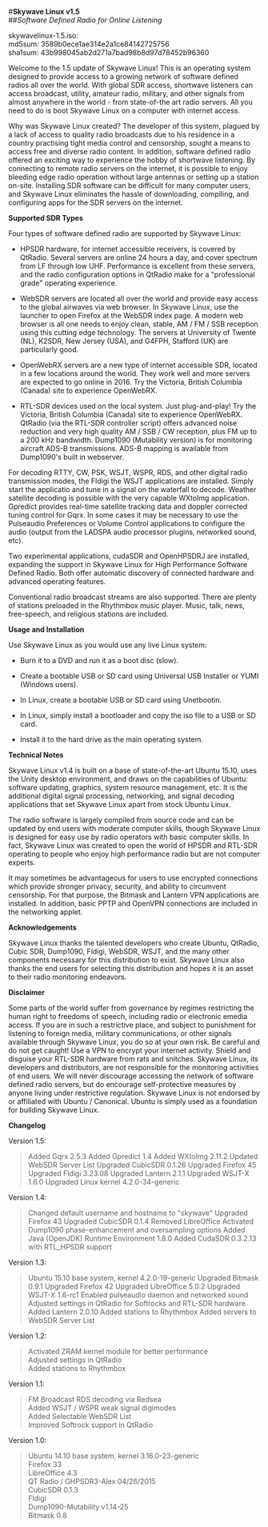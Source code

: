 #**Skywave Linux v1.5**  
##*Software Defined Radio for Online Listening*   


skywavelinux-1.5.iso:  
md5sum: 3589b0ece1ae314e2a1ce84142725756  
sha1sum: 43b998045ab2d271a7bad98b8d97d78452b96360  

Welcome to the 1.5 update of Skywave Linux!  This is an operating system designed to provide access to a growing network of software defined radios all over the world.  With global SDR access, shortwave listeners can access broadcast, utility, amateur radio, military, and other signals from almost anywhere in the world - from state-of-the art radio servers.  All you need to do is boot Skywave Linux on a computer with internet access.

Why was Skywave Linux created? The developer of this system, plagued by a lack of access to quality radio broadcasts due to his residence in a country practising tight media control and censorship, sought a means to access free and diverse radio content. In addition, software defined radio offered an exciting way to experience the hobby of shortwave listening. By connecting to remote radio servers on the internet, it is possible to enjoy bleeding edge radio operation without large antennas or setting up a station on-site. Installing SDR software can be difficult for many computer users, and Skywave Linux eliminates the hassle of downloading, compiling, and configuring apps for the SDR servers on the internet.

**Supported SDR Types**

Four types of software defined radio are supported by Skywave Linux:

 - HPSDR hardware, for internet accessible receivers, is covered by QtRadio. Several servers are online 24 hours a day, and cover spectrum from LF through low UHF. Performance is excellent from these servers, and the radio configuration options in QtRadio make for a "professional grade" operating experience.

 - WebSDR servers are located all over the world and provide easy access to the global airwaves via web browser. In Skywave Linux, use the launcher to open Firefox at the WebSDR index page.  A modern web browser is all one needs to enjoy clean, stable, AM / FM / SSB reception using this cutting edge technology. The servers at University of Twente (NL), K2SDR, New Jersey (USA), and G4FPH, Stafford (UK) are particularly good.

 - OpenWebRX servers are a new type of internet accessible SDR, located in a few locations around the world. They work well and more servers are expected to go online in 2016.  Try the Victoria, British Columbia (Canada) site to experience OpenWebRX.

 - RTL-SDR devices used on the local system. Just plug-and-play! Try the Victoria, British Columbia (Canada) site to experience OpenWebRX. QtRadio (via the RTL-SDR controller script) offers advanced noise reduction and very high quality AM / SSB / CW reception, plus FM up to a 200 kHz bandwidth. Dump1090 (Mutability version) is for monitoring aircraft ADS-B transmissions. ADS-B mapping is available from Dump1090's built in webserver.

For decoding RTTY, CW, PSK, WSJT, WSPR, RDS, and other digital radio transmission modes, the Fldigi the WSJT applications are installed. Simply start the applicatio and tune in a signal on the waterfall to decode. Weather satellite decoding is possible with the very capable WXtoImg application. Gpredict provides real-time satellite tracking data and doppler corrected tuning control for Gqrx. In some cases it may be necessary to use the Pulseaudio Preferences or Volume Control applications to configure the audio (output from the LADSPA audio processor plugins, networked sound, etc).

Two experimental applications, cudaSDR and OpenHPSDRJ are installed, expanding the support in Skywave Linux for High Performance Software Defined Radio. Both offer automatic discovery of connected hardware and advanced operating features.

Conventional radio broadcast streams are also supported. There are plenty of stations preloaded in the Rhythmbox music player. Music, talk, news, free-speech, and religious stations are included.

**Usage and Installation**

Use Skywave Linux as you would use any live Linux system:

 - Burn it to a DVD and run it as a boot disc (slow).

 - Create a bootable USB or SD card using Universal USB Installer or YUMI (Windows users).

 - In Linux, create a bootable USB or SD card using Unetbootin.

 - In Linux, simply install a bootloader and copy the iso file to a USB or SD card.

 - Install it to the hard drive as the main operating system.

**Technical Notes**

Skywave Linux v1.4 is built on a base of state-of-the-art Ubuntu 15.10, uses the Unity desktop environment, and draws on the capabilities of Ubuntu: software updating, graphics, system resource management, etc. It is the additional digital signal processing, networking, and signal decoding applications that set Skywave Linux apart from stock Ubuntu Linux.

The radio software is largely compiled from source code and can be updated by end users with moderate computer skills, though Skywave Linux is designed for easy use by radio operators with basic computer skills. In fact, Skywave Linux was created to open the world of HPSDR and RTL-SDR operating to people who enjoy high performance radio but are not computer experts.

It may sometimes be advantageous for users to use encrypted connections which provide stronger privacy, security, and ability to circumvent censorship. For that purpose, the Bitmask and Lantern VPN applications are installed. In addition, basic PPTP and OpenVPN connections are included in the networking applet.

**Acknowledgements**

Skywave Linux thanks the talented developers who create Ubuntu, QtRadio, Cubic SDR, Dump1090, Fldigi, WebSDR, WSJT, and the many other components necessary for this distribution to exist. Skywave Linux also thanks the end users for selecting this distribution and hopes it is an asset to their radio monitoring endeavors.

**Disclaimer**

Some parts of the world suffer from governance by regimes restricting the human right to freedoms of speech, including radio or electronic emedia access. If you are in such a restrictive place, and subject to punishment for listening to foreign media, military communications, or other signals available through Skywave Linux, you do so at your own risk. Be careful and do not get caught! Use a VPN to encrypt your internet activity. Shield and disguise your RTL-SDR hardware from rats and snitches. Skywave Linux, its developers and distributors, are not responsible for the monitoring activities of end users. We will never discourage accessing the network of software defined radio servers, but do encourage self-protective measures by anyone living under restrictive regulation.  Skywave Linux is not endorsed by or affiliated with Ubuntu / Canonical. Ubuntu is simply used as a foundation for building Skywave Linux.

**Changelog**

Version 1.5:

>Added Gqrx 2.5.3
>Added Gpredict 1.4
>Added WXtoImg 2.11.2
>Updated WebSDR Server List
>Upgraded CubicSDR 0.1.26
>Upgraded Firefox 45
>Upgraded Fldigi 3.23.08
>Upgraded Lantern 2.1.1
>Upgraded WSJT-X 1.6.0
>Upgraded Linux kernel 4.2.0-34-generic

Version 1.4:
>Changed default username and hostname to "skywave"
>Upgraded Firefox 43
>Upgraded CubicSDR 0.1.4
>Removed LibreOffice
>Activated Dump1090 phase-enhancement and oversampling options
>Added Java (OpenJDK) Runtime Environment 1.8.0
>Added CudaSDR 0.3.2.13 with RTL_HPSDR support

Version 1.3:
>Ubuntu 15.10 base system, kernel 4.2.0-19-generic
>Upgraded Bitmask 0.9.1
>Upgraded Firefox 42
>Upgraded LibreOffice 5.0.2
>Upgraded WSJT-X 1.6-rc1
>Enabled pulseaudio daemon and networked sound
>Adjusted settings in QtRadio for Softrocks and RTL-SDR hardware
>Added Lantern 2.0.10
>Added stations to Rhythmbox
>Added servers to WebSDR Server List

Version 1.2:
>Activated ZRAM kernel module for better performance  
>Adjusted settings in QtRadio  
>Added stations to Rhythmbox  

Version 1.1:
>FM Broadcast RDS decoding via Redsea  
>Added WSJT / WSPR weak signal digimodes  
>Added Selectable WebSDR List  
>Improved Softrock support in QtRadio  

Version 1.0:
>Ubuntu 14.10 base system, kernel 3.16.0-23-generic  
>Firefox 33  
>LibreOffice 4.3  
>QT Radio / GHPSDR3-Alex 04/26/2015  
>CubicSDR 0.1.3  
>Fldigi  
>Dump1090-Mutability v1.14-25  
>Bitmask 0.8  


